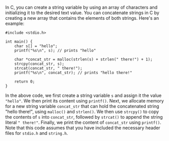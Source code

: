  In C, you can create a string variable by using an array of characters and initializing it to the desired text value. You can concatenate strings in C by creating a new array that contains the elements of both strings. Here's an example:
```
#include <stdio.h>

int main() {
    char s[] = "hello";
    printf("%s\n", s); // prints "hello"
    
    char *concat_str = malloc(strlen(s) + strlen(" there!") + 1);
    strcpy(concat_str, s);
    strcat(concat_str, " there!");
    printf("%s\n", concat_str); // prints "hello there!"
    
    return 0;
}
```
In the above code, we first create a string variable `s` and assign it the value `"hello"`. We then print its content using `printf()`. Next, we allocate memory for a new string variable `concat_str` that can hold the concatenated string "hello there!", using `malloc()` and `strlen()`. We then use `strcpy()` to copy the contents of `s` into `concat_str`, followed by `strcat()` to append the string literal `" there!"`. Finally, we print the content of `concat_str` using `printf()`.
Note that this code assumes that you have included the necessary header files for `stdio.h` and `string.h`.

